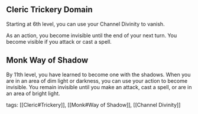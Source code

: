 ## Cleric Trickery Domain

Starting at 6th level, you can use your Channel Divinity to vanish.

As an action, you become invisible until the end of your next turn. You become visible if you attack or cast a spell.

## Monk Way of Shadow
By 11th level, you have learned to become one with the shadows. When you are in an area of dim light or darkness, you can use your action to become invisible. You remain invisible until you make an attack, cast a spell, or are in an area of bright light.

tags: [[Cleric#Trickery]], [[Monk#Way of Shadow]], [[Channel Divinity]]
